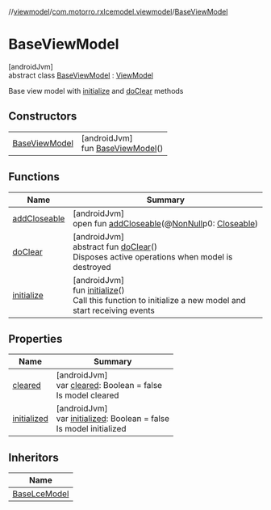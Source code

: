 //[viewmodel](../../../index.md)/[com.motorro.rxlcemodel.viewmodel](../index.md)/[BaseViewModel](index.md)

# BaseViewModel

[androidJvm]\
abstract class [BaseViewModel](index.md) : [ViewModel](https://developer.android.com/reference/kotlin/androidx/lifecycle/ViewModel.html)

Base view model with [initialize](initialize.md) and [doClear](do-clear.md) methods

## Constructors

| | |
|---|---|
| [BaseViewModel](-base-view-model.md) | [androidJvm]<br>fun [BaseViewModel](-base-view-model.md)() |

## Functions

| Name | Summary |
|---|---|
| [addCloseable](index.md#264516373%2FFunctions%2F1456247564) | [androidJvm]<br>open fun [addCloseable](index.md#264516373%2FFunctions%2F1456247564)(@[NonNull](https://developer.android.com/reference/kotlin/androidx/annotation/NonNull.html)p0: [Closeable](https://developer.android.com/reference/kotlin/java/io/Closeable.html)) |
| [doClear](do-clear.md) | [androidJvm]<br>abstract fun [doClear](do-clear.md)()<br>Disposes active operations when model is destroyed |
| [initialize](initialize.md) | [androidJvm]<br>fun [initialize](initialize.md)()<br>Call this function to initialize a new model and start receiving events |

## Properties

| Name | Summary |
|---|---|
| [cleared](cleared.md) | [androidJvm]<br>var [cleared](cleared.md): Boolean = false<br>Is model cleared |
| [initialized](initialized.md) | [androidJvm]<br>var [initialized](initialized.md): Boolean = false<br>Is model initialized |

## Inheritors

| Name |
|---|
| [BaseLceModel](../-base-lce-model/index.md) |
